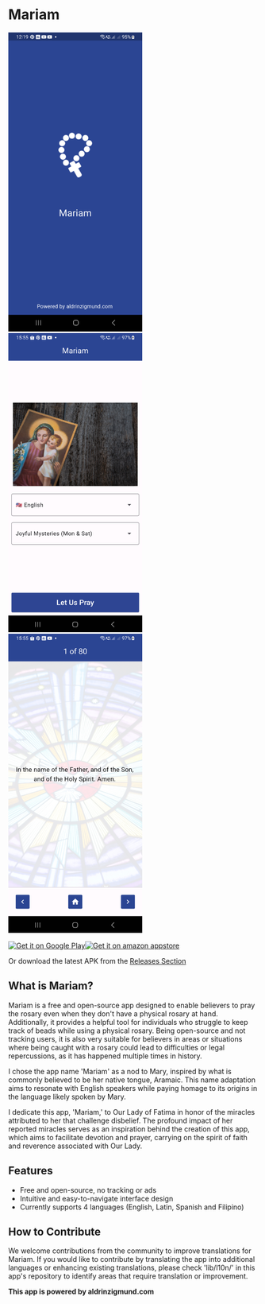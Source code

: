 # Mariam

<img src="screenshots/screenshot1.png" alt="Screenshot 1" width="270" height="602"><img src="screenshots/screenshot2.png" alt="Screenshot 2" width="270" height="602"><img src="screenshots/screenshot3.png" alt="Screenshot 3" width="270" height="602">

[<img src="https://play.google.com/intl/en_us/badges/static/images/badges/en_badge_web_generic.png"
     alt="Get it on Google Play"
     height="93">](https://play.google.com/store/apps/details?id=io.github.aldrinzigmundv.mariam)[<img src="https://images-na.ssl-images-amazon.com/images/G/01/mobile-apps/devportal2/res/images/amazon-appstore-badge-english-black.png"
     alt="Get it on amazon appstore"
     height="65">](https://www.amazon.com/dp/B0CNXLCZWP/)

Or download the latest APK from the [Releases Section](https://github.com/aldrinzigmundv/mariam/releases/latest)

## What is Mariam?

Mariam is a free and open-source app designed to enable believers to pray the rosary even when they don't have a physical rosary at hand. Additionally, it provides a helpful tool for individuals who struggle to keep track of beads while using a physical rosary. Being open-source and not tracking users, it is also very suitable for believers in areas or situations where being caught with a rosary could lead to difficulties or legal repercussions, as it has happened multiple times in history.

I chose the app name 'Mariam' as a nod to Mary, inspired by what is commonly believed to be her native tongue, Aramaic. This name adaptation aims to resonate with English speakers while paying homage to its origins in the language likely spoken by Mary.

I dedicate this app, 'Mariam,' to Our Lady of Fatima in honor of the miracles attributed to her that challenge disbelief. The profound impact of her reported miracles serves as an inspiration behind the creation of this app, which aims to facilitate devotion and prayer, carrying on the spirit of faith and reverence associated with Our Lady.

## Features
* Free and open-source, no tracking or ads
* Intuitive and easy-to-navigate interface design
* Currently supports 4 languages (English, Latin, Spanish and Filipino)



## How to Contribute

We welcome contributions from the community to improve translations for Mariam. If you would like to contribute by translating the app into additional languages or enhancing existing translations, please check 'lib/l10n/' in this app's repository to identify areas that require translation or improvement.


**This app is powered by aldrinzigmund.com**